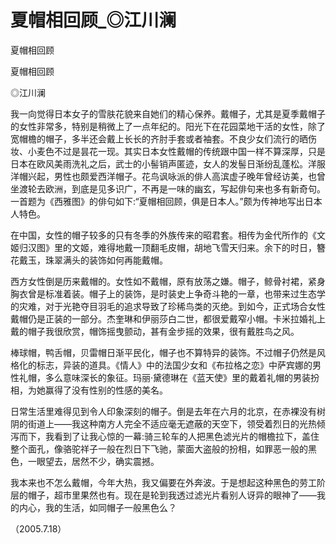 # 夏帽相回顾_◎江川澜

夏帽相回顾

夏帽相回顾

◎江川澜

我一向觉得日本女子的雪肤花貌来自她们的精心保养。戴帽子，尤其是夏季戴帽子的女性非常多，特别是稍微上了一点年纪的。阳光下在花园菜地干活的女性，除了宽帽檐的帽子，多半还会戴上长长的齐肘手套或者袖套。不良少女们流行的晒伤妆、小麦色不过是昙花一现。其实日本女性戴帽的传统跟中国一样不算深厚，只是日本在欧风美雨洗礼之后，武士的小髻销声匿迹，女人的发髻日渐纷乱蓬松。洋服洋帽兴起，男性也颇爱西洋帽子。花鸟讽咏派的俳人高滨虚子晚年曾经访美，也曾坐渡轮去欧洲，到底是见多识广，不再是一味的幽玄，写起俳句来也多有新奇句。一首题为《西雅图》的俳句如下:“夏帽相回顾，俱是日本人。”颇为传神地写出日本人特色。

在中国，女性的帽子较多的只有冬季的外族传来的昭君套。相传为金代所作的《文姬归汉图》里的文姬，难得地戴一顶翻毛皮帽，胡地飞雪天归来。余下的时日，簪花戴玉，珠翠满头的装饰如何再能戴帽。

西方女性倒是历来戴帽的。女性如不戴帽，原有放荡之嫌。帽子，鲸骨衬裙，紧身胸衣曾是标准着装。帽子上的装饰，是时装史上争奇斗艳的一章，也带来过生态学的灾难，对于光艳夺目羽毛的追求导致了珍稀鸟类的灭绝。到如今，正式场合女性戴帽仍是正装的一部分。杰奎琳和伊丽莎白二世，都很爱戴窄小帽。卡米拉婚礼上戴的帽子我很欣赏，帽饰摇曳颤动，甚有金步摇的效果，很有戴胜鸟之风。

棒球帽，鸭舌帽，贝雷帽日渐平民化，帽子也不算特异的装饰。不过帽子仍然是风格化的标志，异装的道具。《情人》中的法国少女和《布拉格之恋》中萨宾娜的男性礼帽，多么意味深长的象征。玛丽·黛德琳在《蓝天使》里的戴着礼帽的男装扮相，为她赢得了没有性别的性感的美名。

日常生活里难得见到令人印象深刻的帽子。倒是去年在六月的北京，在赤裸没有树阴的街道上——我这种南方人完全不适应毫无遮蔽的天空下，领受着烈日的光热倾泻而下，我看到了让我心惊的一幕:骑三轮车的人把黑色滤光片的帽檐拉下，盖住整个面孔，像骆驼祥子一般在烈日下飞驰，蒙面大盗般的扮相，如罪恶一般的黑色，一眼望去，居然不少，确实震撼。

我本来也不怎么戴帽，今年大热，我又偏要在外奔波。于是想起这种黑色的劳工阶层的帽子，超市里果然也有。现在是轮到我透过滤光片看别人讶异的眼神了——我的内心，我的生活，如同帽子一般黑色么？

（2005.7.18）